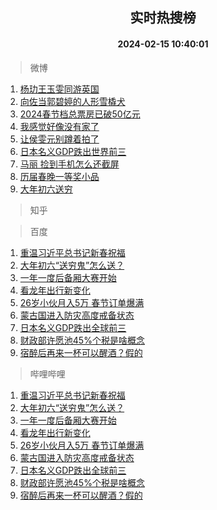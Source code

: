 <div align="center"><h2>实时热搜榜</h2><h4>2024-02-15 10:40:01</h4></div>

> 微博  

1. [杨玏王玉雯同游英国](https://s.weibo.com/weibo?q=%23%E6%9D%A8%E7%8E%8F%E7%8E%8B%E7%8E%89%E9%9B%AF%E5%90%8C%E6%B8%B8%E8%8B%B1%E5%9B%BD%23&t=31&band_rank=1&Refer=top)<br />
2. [向佐当郭碧婷的人形雪橇犬](https://s.weibo.com/weibo?q=%23%E5%90%91%E4%BD%90%E5%BD%93%E9%83%AD%E7%A2%A7%E5%A9%B7%E7%9A%84%E4%BA%BA%E5%BD%A2%E9%9B%AA%E6%A9%87%E7%8A%AC%23&t=31&band_rank=2&Refer=top)<br />
3. [2024春节档总票房已破50亿元](https://s.weibo.com/weibo?q=%232024%E6%98%A5%E8%8A%82%E6%A1%A3%E6%80%BB%E7%A5%A8%E6%88%BF%E5%B7%B2%E7%A0%B450%E4%BA%BF%E5%85%83%23&t=31&band_rank=3&Refer=top)<br />
4. [我感觉好像没有家了](https://s.weibo.com/weibo?q=%23%E6%88%91%E6%84%9F%E8%A7%89%E5%A5%BD%E5%83%8F%E6%B2%A1%E6%9C%89%E5%AE%B6%E4%BA%86%23&t=31&band_rank=4&Refer=top)<br />
5. [让侯雯元别蹲着拍了](https://s.weibo.com/weibo?q=%23%E8%AE%A9%E4%BE%AF%E9%9B%AF%E5%85%83%E5%88%AB%E8%B9%B2%E7%9D%80%E6%8B%8D%E4%BA%86%23&t=31&band_rank=5&Refer=top)<br />
6. [日本名义GDP跌出世界前三](https://s.weibo.com/weibo?q=%23%E6%97%A5%E6%9C%AC%E5%90%8D%E4%B9%89GDP%E8%B7%8C%E5%87%BA%E4%B8%96%E7%95%8C%E5%89%8D%E4%B8%89%23&t=31&band_rank=6&Refer=top)<br />
7. [马丽 捡到手机怎么还截屏](https://s.weibo.com/weibo?q=%E9%A9%AC%E4%B8%BD%20%E6%8D%A1%E5%88%B0%E6%89%8B%E6%9C%BA%E6%80%8E%E4%B9%88%E8%BF%98%E6%88%AA%E5%B1%8F&t=31&band_rank=7&Refer=top)<br />
8. [历届春晚一等奖小品](https://s.weibo.com/weibo?q=%E5%8E%86%E5%B1%8A%E6%98%A5%E6%99%9A%E4%B8%80%E7%AD%89%E5%A5%96%E5%B0%8F%E5%93%81&t=31&band_rank=8&Refer=top)<br />
9. [大年初六送穷](https://s.weibo.com/weibo?q=%E5%A4%A7%E5%B9%B4%E5%88%9D%E5%85%AD%E9%80%81%E7%A9%B7&t=31&band_rank=9&Refer=top)<br />

> 知乎  


> 百度  

1. [重温习近平总书记新春祝福](https://www.baidu.com/s?wd=%E9%87%8D%E6%B8%A9%E4%B9%A0%E8%BF%91%E5%B9%B3%E6%80%BB%E4%B9%A6%E8%AE%B0%E6%96%B0%E6%98%A5%E7%A5%9D%E7%A6%8F&sa=fyb_news&rsv_dl=fyb_news)<br />
2. [大年初六“送穷鬼”怎么送？](https://www.baidu.com/s?wd=%E5%A4%A7%E5%B9%B4%E5%88%9D%E5%85%AD%E2%80%9C%E9%80%81%E7%A9%B7%E9%AC%BC%E2%80%9D%E6%80%8E%E4%B9%88%E9%80%81%EF%BC%9F&sa=fyb_news&rsv_dl=fyb_news)<br />
3. [一年一度后备厢大赛开始](https://www.baidu.com/s?wd=%E4%B8%80%E5%B9%B4%E4%B8%80%E5%BA%A6%E5%90%8E%E5%A4%87%E5%8E%A2%E5%A4%A7%E8%B5%9B%E5%BC%80%E5%A7%8B&sa=fyb_news&rsv_dl=fyb_news)<br />
4. [看龙年出行新变化](https://www.baidu.com/s?wd=%E7%9C%8B%E9%BE%99%E5%B9%B4%E5%87%BA%E8%A1%8C%E6%96%B0%E5%8F%98%E5%8C%96&sa=fyb_news&rsv_dl=fyb_news)<br />
5. [26岁小伙月入5万 春节订单爆满](https://www.baidu.com/s?wd=26%E5%B2%81%E5%B0%8F%E4%BC%99%E6%9C%88%E5%85%A55%E4%B8%87+%E6%98%A5%E8%8A%82%E8%AE%A2%E5%8D%95%E7%88%86%E6%BB%A1&sa=fyb_news&rsv_dl=fyb_news)<br />
6. [蒙古国进入防灾高度戒备状态](https://www.baidu.com/s?wd=%E8%92%99%E5%8F%A4%E5%9B%BD%E8%BF%9B%E5%85%A5%E9%98%B2%E7%81%BE%E9%AB%98%E5%BA%A6%E6%88%92%E5%A4%87%E7%8A%B6%E6%80%81&sa=fyb_news&rsv_dl=fyb_news)<br />
7. [日本名义GDP跌出全球前三](https://www.baidu.com/s?wd=%E6%97%A5%E6%9C%AC%E5%90%8D%E4%B9%89GDP%E8%B7%8C%E5%87%BA%E5%85%A8%E7%90%83%E5%89%8D%E4%B8%89&sa=fyb_news&rsv_dl=fyb_news)<br />
8. [财政部许愿池45%个税是啥概念](https://www.baidu.com/s?wd=%E8%B4%A2%E6%94%BF%E9%83%A8%E8%AE%B8%E6%84%BF%E6%B1%A045%25%E4%B8%AA%E7%A8%8E%E6%98%AF%E5%95%A5%E6%A6%82%E5%BF%B5&sa=fyb_news&rsv_dl=fyb_news)<br />
9. [宿醉后再来一杯可以醒酒？假的](https://www.baidu.com/s?wd=%E5%AE%BF%E9%86%89%E5%90%8E%E5%86%8D%E6%9D%A5%E4%B8%80%E6%9D%AF%E5%8F%AF%E4%BB%A5%E9%86%92%E9%85%92%EF%BC%9F%E5%81%87%E7%9A%84&sa=fyb_news&rsv_dl=fyb_news)<br />

> 哔哩哔哩  

1. [重温习近平总书记新春祝福](https://www.baidu.com/s?wd=%E9%87%8D%E6%B8%A9%E4%B9%A0%E8%BF%91%E5%B9%B3%E6%80%BB%E4%B9%A6%E8%AE%B0%E6%96%B0%E6%98%A5%E7%A5%9D%E7%A6%8F&sa=fyb_news&rsv_dl=fyb_news)<br />
2. [大年初六“送穷鬼”怎么送？](https://www.baidu.com/s?wd=%E5%A4%A7%E5%B9%B4%E5%88%9D%E5%85%AD%E2%80%9C%E9%80%81%E7%A9%B7%E9%AC%BC%E2%80%9D%E6%80%8E%E4%B9%88%E9%80%81%EF%BC%9F&sa=fyb_news&rsv_dl=fyb_news)<br />
3. [一年一度后备厢大赛开始](https://www.baidu.com/s?wd=%E4%B8%80%E5%B9%B4%E4%B8%80%E5%BA%A6%E5%90%8E%E5%A4%87%E5%8E%A2%E5%A4%A7%E8%B5%9B%E5%BC%80%E5%A7%8B&sa=fyb_news&rsv_dl=fyb_news)<br />
4. [看龙年出行新变化](https://www.baidu.com/s?wd=%E7%9C%8B%E9%BE%99%E5%B9%B4%E5%87%BA%E8%A1%8C%E6%96%B0%E5%8F%98%E5%8C%96&sa=fyb_news&rsv_dl=fyb_news)<br />
5. [26岁小伙月入5万 春节订单爆满](https://www.baidu.com/s?wd=26%E5%B2%81%E5%B0%8F%E4%BC%99%E6%9C%88%E5%85%A55%E4%B8%87+%E6%98%A5%E8%8A%82%E8%AE%A2%E5%8D%95%E7%88%86%E6%BB%A1&sa=fyb_news&rsv_dl=fyb_news)<br />
6. [蒙古国进入防灾高度戒备状态](https://www.baidu.com/s?wd=%E8%92%99%E5%8F%A4%E5%9B%BD%E8%BF%9B%E5%85%A5%E9%98%B2%E7%81%BE%E9%AB%98%E5%BA%A6%E6%88%92%E5%A4%87%E7%8A%B6%E6%80%81&sa=fyb_news&rsv_dl=fyb_news)<br />
7. [日本名义GDP跌出全球前三](https://www.baidu.com/s?wd=%E6%97%A5%E6%9C%AC%E5%90%8D%E4%B9%89GDP%E8%B7%8C%E5%87%BA%E5%85%A8%E7%90%83%E5%89%8D%E4%B8%89&sa=fyb_news&rsv_dl=fyb_news)<br />
8. [财政部许愿池45%个税是啥概念](https://www.baidu.com/s?wd=%E8%B4%A2%E6%94%BF%E9%83%A8%E8%AE%B8%E6%84%BF%E6%B1%A045%25%E4%B8%AA%E7%A8%8E%E6%98%AF%E5%95%A5%E6%A6%82%E5%BF%B5&sa=fyb_news&rsv_dl=fyb_news)<br />
9. [宿醉后再来一杯可以醒酒？假的](https://www.baidu.com/s?wd=%E5%AE%BF%E9%86%89%E5%90%8E%E5%86%8D%E6%9D%A5%E4%B8%80%E6%9D%AF%E5%8F%AF%E4%BB%A5%E9%86%92%E9%85%92%EF%BC%9F%E5%81%87%E7%9A%84&sa=fyb_news&rsv_dl=fyb_news)<br />
